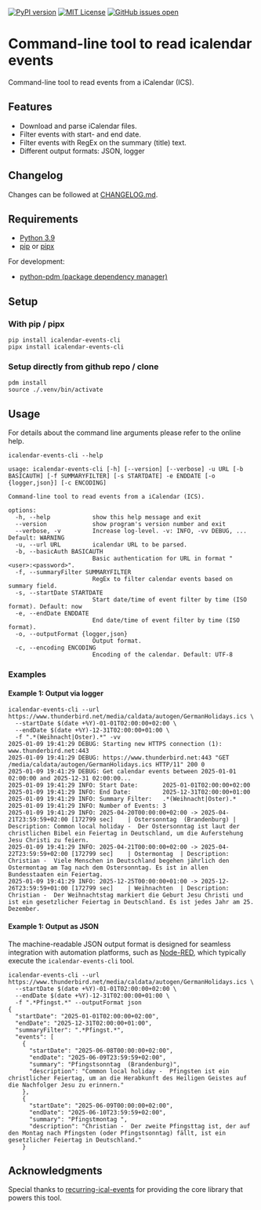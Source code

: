 [![PyPI version](https://badge.fury.io/py/icalendar-events-cli.svg)](https://badge.fury.io/py/icalendar-events-cli)
[![MIT License](https://img.shields.io/github/license/waldbaer/icalendar-events-cli?style=flat-square)](https://opensource.org/licenses/MIT)
[![GitHub issues open](https://img.shields.io/github/issues/waldbaer/icalendar-events-cli?style=flat-square)](https://github.com/waldbaer/icalendar-events-cli/issues)


# Command-line tool to read icalendar events

Command-line tool to read events from a iCalendar (ICS).

## Features ##
- Download and parse iCalendar files.
- Filter events with start- and end date.
- Filter events with RegEx on the summary (title) text.
- Different output formats: JSON, logger

## Changelog
Changes can be followed at [CHANGELOG.md](https://github.com/waldbaer/icalendar-events-cli/blob/master/CHANGELOG.md).

## Requirements ##

 - [Python 3.9](https://www.python.org/)
 - [pip](https://pip.pypa.io/) or [pipx](https://pipx.pypa.io/stable/)

 For development:
 - [python-pdm (package dependency manager)](https://pdm-project.org/)

## Setup

### With pip / pipx
```
pip install icalendar-events-cli
pipx install icalendar-events-cli
```

### Setup directly from github repo / clone
```
pdm install
source ./.venv/bin/activate
```

## Usage

For details about the command line arguments please refer to the online help.

```
icalendar-events-cli --help

usage: icalendar-events-cli [-h] [--version] [--verbose] -u URL [-b BASICAUTH] [-f SUMMARYFILTER] [-s STARTDATE] -e ENDDATE [-o {logger,json}] [-c ENCODING]

Command-line tool to read events from a iCalendar (ICS).

options:
  -h, --help            show this help message and exit
  --version             show program's version number and exit
  --verbose, -v         Increase log-level. -v: INFO, -vv DEBUG, ... Default: WARNING
  -u, --url URL         icalendar URL to be parsed.
  -b, --basicAuth BASICAUTH
                        Basic authentication for URL in format "<user>:<password>".
  -f, --summaryFilter SUMMARYFILTER
                        RegEx to filter calendar events based on summary field.
  -s, --startDate STARTDATE
                        Start date/time of event filter by time (ISO format). Default: now
  -e, --endDate ENDDATE
                        End date/time of event filter by time (ISO format).
  -o, --outputFormat {logger,json}
                        Output format.
  -c, --encoding ENCODING
                        Encoding of the calendar. Default: UTF-8
```

### Examples

#### Example 1: Output via logger

```
icalendar-events-cli --url https://www.thunderbird.net/media/caldata/autogen/GermanHolidays.ics \
  --startDate $(date +%Y)-01-01T02:00:00+02:00 \
  --endDate $(date +%Y)-12-31T02:00:00+01:00 \
  -f ".*(Weihnacht|Oster).*" -vv
2025-01-09 19:41:29 DEBUG: Starting new HTTPS connection (1): www.thunderbird.net:443
2025-01-09 19:41:29 DEBUG: https://www.thunderbird.net:443 "GET /media/caldata/autogen/GermanHolidays.ics HTTP/11" 200 0
2025-01-09 19:41:29 DEBUG: Get calendar events between 2025-01-01 02:00:00 and 2025-12-31 02:00:00...
2025-01-09 19:41:29 INFO: Start Date:       2025-01-01T02:00:00+02:00
2025-01-09 19:41:29 INFO: End Date:         2025-12-31T02:00:00+01:00
2025-01-09 19:41:29 INFO: Summary Filter:   .*(Weihnacht|Oster).*
2025-01-09 19:41:29 INFO: Number of Events: 3
2025-01-09 19:41:29 INFO: 2025-04-20T00:00:00+02:00 -> 2025-04-21T23:59:59+02:00 [172799 sec]    | Ostersonntag  (Brandenburg) | Description: Common local holiday -  Der Ostersonntag ist laut der christlichen Bibel ein Feiertag in Deutschland, um die Auferstehung Jesu Christi zu feiern.
2025-01-09 19:41:29 INFO: 2025-04-21T00:00:00+02:00 -> 2025-04-22T23:59:59+02:00 [172799 sec]    | Ostermontag  | Description: Christian -  Viele Menschen in Deutschland begehen jährlich den Ostermontag am Tag nach dem Ostersonntag. Es ist in allen Bundesstaaten ein Feiertag.
2025-01-09 19:41:29 INFO: 2025-12-25T00:00:00+01:00 -> 2025-12-26T23:59:59+01:00 [172799 sec]    | Weihnachten  | Description: Christian -  Der Weihnachtstag markiert die Geburt Jesu Christi und ist ein gesetzlicher Feiertag in Deutschland. Es ist jedes Jahr am 25. Dezember.
```

#### Example 1: Output as JSON

The machine-readable JSON output format is designed for seamless integration with automation platforms, such as [Node-RED](https://nodered.org/), which typically execute the `icalendar-events-cli` tool.

```
icalendar-events-cli --url https://www.thunderbird.net/media/caldata/autogen/GermanHolidays.ics \
  --startDate $(date +%Y)-01-01T02:00:00+02:00 \
  --endDate $(date +%Y)-12-31T02:00:00+01:00 \
  -f ".*Pfingst.*" --outputFormat json
{
  "startDate": "2025-01-01T02:00:00+02:00",
  "endDate": "2025-12-31T02:00:00+01:00",
  "summaryFilter": ".*Pfingst.*",
  "events": [
    {
      "startDate": "2025-06-08T00:00:00+02:00",
      "endDate": "2025-06-09T23:59:59+02:00",
      "summary": "Pfingstsonntag  (Brandenburg)",
      "description": "Common local holiday -  Pfingsten ist ein christlicher Feiertag, um an die Herabkunft des Heiligen Geistes auf die Nachfolger Jesu zu erinnern."
    },
    {
      "startDate": "2025-06-09T00:00:00+02:00",
      "endDate": "2025-06-10T23:59:59+02:00",
      "summary": "Pfingstmontag ",
      "description": "Christian -  Der zweite Pfingsttag ist, der auf den Montag nach Pfingsten (oder Pfingstsonntag) fällt, ist ein gesetzlicher Feiertag in Deutschland."
    }
```

## Acknowledgments
Special thanks to [recurring-ical-events](https://github.com/niccokunzmann/python-recurring-ical-events) for providing
the core library that powers this tool.

